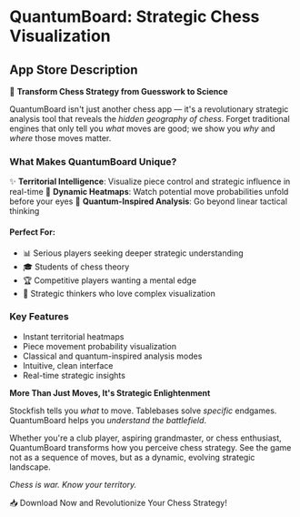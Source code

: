 # QuantumBoard: Strategic Chess Visualization

## App Store Description

🏁 **Transform Chess Strategy from Guesswork to Science**

QuantumBoard isn't just another chess app — it's a revolutionary strategic analysis tool that reveals the *hidden geography of chess*. Forget traditional engines that only tell you *what* moves are good; we show you *why* and *where* those moves matter.

### What Makes QuantumBoard Unique?

✨ **Territorial Intelligence**: Visualize piece control and strategic influence in real-time
🌈 **Dynamic Heatmaps**: Watch potential move probabilities unfold before your eyes
🧠 **Quantum-Inspired Analysis**: Go beyond linear tactical thinking

#### Perfect For:
- 📊 Serious players seeking deeper strategic understanding
- 🎓 Students of chess theory
- 🏆 Competitive players wanting a mental edge
- 🤔 Strategic thinkers who love complex visualization

### Key Features
- Instant territorial heatmaps
- Piece movement probability visualization
- Classical and quantum-inspired analysis modes
- Intuitive, clean interface
- Real-time strategic insights

**More Than Just Moves, It's Strategic Enlightenment**

Stockfish tells you *what* to move. Tablebases solve *specific* endgames. 
QuantumBoard helps you *understand the battlefield*.

Whether you're a club player, aspiring grandmaster, or chess enthusiast, QuantumBoard transforms how you perceive chess strategy. See the game not as a sequence of moves, but as a dynamic, evolving strategic landscape.

*Chess is war. Know your territory.*

📥 Download Now and Revolutionize Your Chess Strategy!